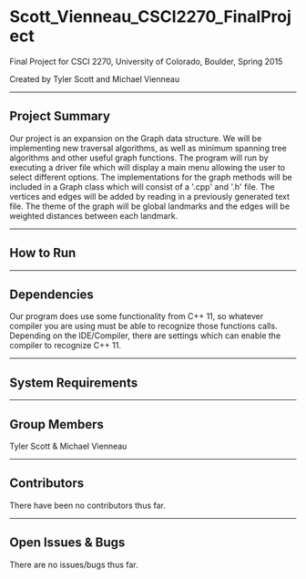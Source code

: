 # Scott_Vienneau_CSCI2270_FinalProject
Final Project for CSCI 2270, University of Colorado, Boulder, Spring 2015

Created by Tyler Scott and Michael Vienneau

---------------
Project Summary
---------------
Our project is an expansion on the Graph data structure. We will be implementing new traversal algorithms, as well as minimum spanning tree algorithms and other useful graph functions. The program will run by executing a driver file which will display a main menu allowing the user to select different options. The implementations for the graph methods will be included in a Graph class which will consist of a '.cpp' and '.h' file. The vertices and edges will be added by reading in a previously generated text file. The theme of the graph will be global landmarks and the edges will be weighted distances between each landmark.

----------
How to Run
----------

------------
Dependencies
------------
Our program does use some functionality from C++ 11, so whatever compiler you are using must be able to recognize those functions calls. Depending on the IDE/Compiler, there are settings which can enable the compiler to recognize C++ 11.

-------------------
System Requirements
-------------------

-------------
Group Members
-------------
Tyler Scott & Michael Vienneau

------------
Contributors
------------
There have been no contributors thus far.

------------------
Open Issues & Bugs
------------------
There are no issues/bugs thus far.

